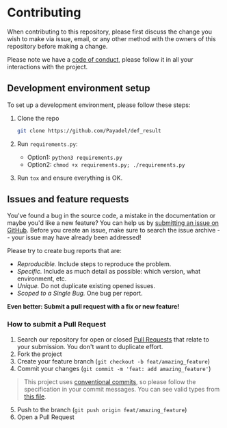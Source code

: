 # Contributing

When contributing to this repository, please first discuss the change you wish to make via issue, email, or any other
method with the owners of this repository before making a change.

Please note we have a [code of conduct](CODE_OF_CONDUCT.md), please follow it in all your interactions with the project.

## Development environment setup

To set up a development environment, please follow these steps:

1. Clone the repo

   ```sh
   git clone https://github.com/Payadel/def_result
   ```

2. Run `requirements.py`:
    - Option1: `python3 requirements.py`
    - Option2: `chmod +x requirements.py; ./requirements.py`


3. Run `tox` and ensure everything is OK.

## Issues and feature requests

You've found a bug in the source code, a mistake in the documentation or maybe you'd like a new feature? You can help us
by [submitting an issue on GitHub](https://github.com/Payadel/def_result/issues). Before you create an issue, make sure
to search the issue archive -- your issue may have already been addressed!

Please try to create bug reports that are:

- _Reproducible._ Include steps to reproduce the problem.
- _Specific._ Include as much detail as possible: which version, what environment, etc.
- _Unique._ Do not duplicate existing opened issues.
- _Scoped to a Single Bug._ One bug per report.

**Even better: Submit a pull request with a fix or new feature!**

### How to submit a Pull Request

1. Search our repository for open or closed
   [Pull Requests](https://github.com/Payadel/def_result/pulls)
   that relate to your submission. You don't want to duplicate effort.
2. Fork the project
3. Create your feature branch (`git checkout -b feat/amazing_feature`)
4. Commit your changes (`git commit -m 'feat: add amazing_feature'`)

> This project uses [conventional commits](https://www.conventionalcommits.org), so please follow the specification in your commit messages.
You can see valid types from [this file](https://github.com/Payadel/def_result/blob/main/.configs/commitlint.config.js).

5. Push to the branch (`git push origin feat/amazing_feature`)
6. Open a Pull Request
